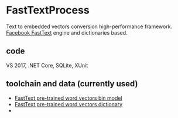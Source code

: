# FastTextProcess
Text to embedded vectors conversion high-performance framework.
[Facebook FastText](https://fasttext.cc) engine and dictionaries based.
 
## code
VS 2017, .NET Core, SQLite, XUnit

## toolchain and data (currently used)
- [FastText pre-trained word vectors bin model](https://s3-us-west-1.amazonaws.com/fasttext-vectors/cc.en.300.bin.gz)
- [FastText pre-trained word vectors dictionary](https://s3-us-west-1.amazonaws.com/fasttext-vectors/cc.en.300.vec.gz)
- 

